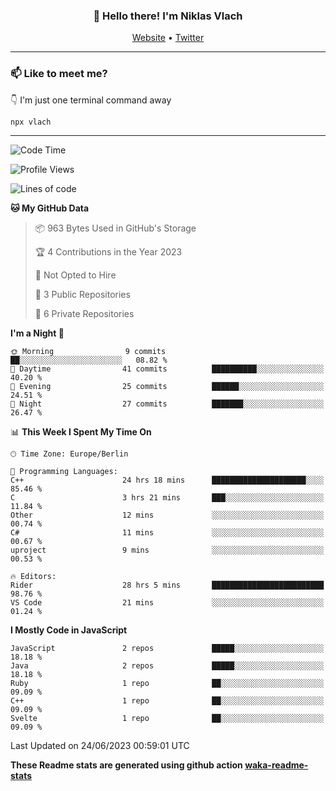 <h3 align="center">👋 Hello there! I'm Niklas Vlach</h3>
<p align="center">
  <a href="https://niklas-vlach.com">Website</a> •
  <a href="https://twitter.com/NiklasVlach">Twitter</a>
</p>

---

### 📫 Like to meet me?

👇 I'm just one terminal command away

```bash
npx vlach
```

---
<!--START_SECTION:waka-->
![Code Time](http://img.shields.io/badge/Code%20Time-358%20hrs%2018%20mins-blue)

![Profile Views](http://img.shields.io/badge/Profile%20Views-0-blue)

![Lines of code](https://img.shields.io/badge/From%20Hello%20World%20I%27ve%20Written-64.3%20thousand%20lines%20of%20code-blue)

**🐱 My GitHub Data** 

> 📦 963 Bytes Used in GitHub's Storage 
 > 
> 🏆 4 Contributions in the Year 2023
 > 
> 🚫 Not Opted to Hire
 > 
> 📜 3 Public Repositories 
 > 
> 🔑 6 Private Repositories 
 > 
**I'm a Night 🦉** 

```text
🌞 Morning                9 commits           ██░░░░░░░░░░░░░░░░░░░░░░░   08.82 % 
🌆 Daytime                41 commits          ██████████░░░░░░░░░░░░░░░   40.20 % 
🌃 Evening                25 commits          ██████░░░░░░░░░░░░░░░░░░░   24.51 % 
🌙 Night                  27 commits          ███████░░░░░░░░░░░░░░░░░░   26.47 % 
```


📊 **This Week I Spent My Time On** 

```text
🕑︎ Time Zone: Europe/Berlin

💬 Programming Languages: 
C++                      24 hrs 18 mins      █████████████████████░░░░   85.46 % 
C                        3 hrs 21 mins       ███░░░░░░░░░░░░░░░░░░░░░░   11.84 % 
Other                    12 mins             ░░░░░░░░░░░░░░░░░░░░░░░░░   00.74 % 
C#                       11 mins             ░░░░░░░░░░░░░░░░░░░░░░░░░   00.67 % 
uproject                 9 mins              ░░░░░░░░░░░░░░░░░░░░░░░░░   00.53 % 

🔥 Editors: 
Rider                    28 hrs 5 mins       █████████████████████████   98.76 % 
VS Code                  21 mins             ░░░░░░░░░░░░░░░░░░░░░░░░░   01.24 % 
```

**I Mostly Code in JavaScript** 

```text
JavaScript               2 repos             █████░░░░░░░░░░░░░░░░░░░░   18.18 % 
Java                     2 repos             █████░░░░░░░░░░░░░░░░░░░░   18.18 % 
Ruby                     1 repo              ██░░░░░░░░░░░░░░░░░░░░░░░   09.09 % 
C++                      1 repo              ██░░░░░░░░░░░░░░░░░░░░░░░   09.09 % 
Svelte                   1 repo              ██░░░░░░░░░░░░░░░░░░░░░░░   09.09 % 
```




 Last Updated on 24/06/2023 00:59:01 UTC
<!--END_SECTION:waka-->

**These Readme stats are generated using github action [waka-readme-stats](https://github.com/anmol098/waka-readme-stats)**
